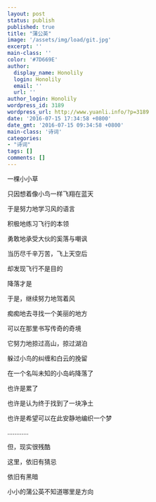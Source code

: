 ```yaml
---
layout: post
status: publish
published: true
title: "蒲公英"
image: '/assets/img/load/git.jpg'
excerpt: ''
main-class: ''
color: '#7D669E'
author:
  display_name: Honolily
  login: Honolily
  email: ''
  url: ''
author_login: Honolily
wordpress_id: 3189
wordpress_url: http://www.yuanli.info/?p=3189
date: '2016-07-15 17:34:58 +0800'
date_gmt: '2016-07-15 09:34:58 +0800'
main-class: '诗词'
categories:
- "诗词"
tags: []
comments: []
---
```

一棵小小草

只因想着像小鸟一样飞翔在蓝天

于是努力地学习风的语言

积极地练习飞行的本领

勇敢地承受大伙的奚落与嘲讽

当历尽千辛万苦，飞上天空后

却发现飞行不是目的

降落才是

于是，继续努力地驾着风

痴痴地去寻找一个美丽的地方

可以在那里书写传奇的奇境

它努力地掠过高山，掠过湖泊

躲过小鸟的纠缠和白云的挽留

在一个名叫未知的小岛屿降落了

也许是累了

也许是认为终于找到了一块净土

也许是希望可以在此安静地编织一个梦

............

但，现实很残酷

这里，依旧有猜忌

依旧有黑暗

小小的蒲公英不知道哪里是方向

